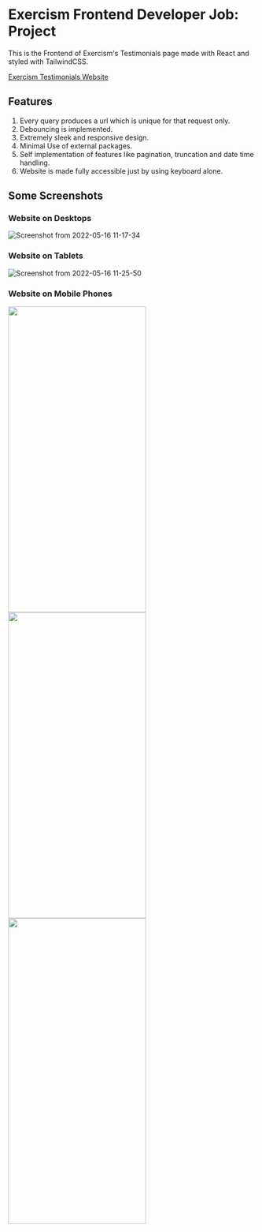 # Exercism Frontend Developer Job: Project

This is the Frontend of Exercism's Testimonials page made with React and styled with TailwindCSS.
<div>
<a href="https://exercism-testimonials-c7270.web.app/">Exercism Testimonials Website</a>
</div>

## Features
1. Every query produces a url which is unique for that request only.
2. Debouncing is implemented.
3. Extremely sleek and responsive design.
4. Minimal Use of external packages.
5. Self implementation of features like pagination, truncation and date time handling.
6. Website is made fully accessible just by using keyboard alone.

## Some Screenshots
### Website on Desktops
![Screenshot from 2022-05-16 11-17-34](https://user-images.githubusercontent.com/72189840/168527469-44628443-0042-4296-ada0-cab9b32f980a.png)
### Website on Tablets
![Screenshot from 2022-05-16 11-25-50](https://user-images.githubusercontent.com/72189840/168528328-6ef616b9-2047-4675-a4ed-71bd01dbfefc.png)
### Website on Mobile Phones
<p>
  <img src="https://user-images.githubusercontent.com/72189840/168527998-2c1d239f-b1c1-436f-a4c5-9a906e8b022d.png" width="280" height="620"/>
  <img src="https://user-images.githubusercontent.com/72189840/168527542-435bb8f1-e1e1-4439-bfe7-f625e3216da5.png" width="280" height="620"/>
  <img src="https://user-images.githubusercontent.com/72189840/168527550-2d628065-6c9e-48f1-b4d2-6b8393177684.png" width="280" height="620"/>
</p>

